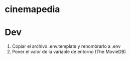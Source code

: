 # cinemapedia

# Dev

1. Copiar el archivo .env.template y renombrarlo a .env
2. Poner el valor de la variable de entorno (The MovieDB)
